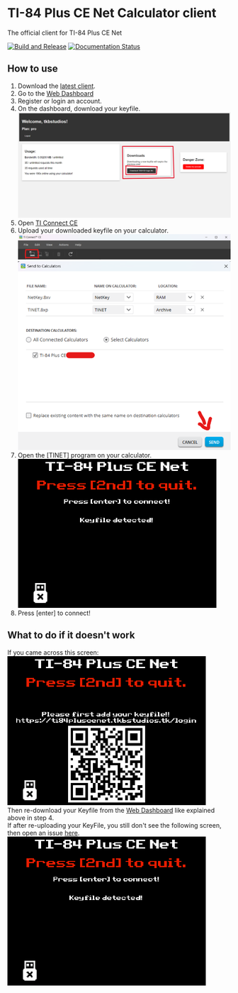 # TI-84 Plus CE Net Calculator client
The official client for TI-84 Plus CE Net

[![Build and Release](https://github.com/tkbstudios/ti84pluscenet-calc/actions/workflows/build-release-dev.yml/badge.svg)](https://github.com/tkbstudios/ti84pluscenet-calc/actions/workflows/build-release-dev.yml)
[![Documentation Status](https://readthedocs.org/projects/ti84pluscenet-calc/badge/?version=latest)](https://ti84pluscenet-calc.readthedocs.io/en/latest/?badge=latest)

## How to use
1. Download the [latest client](https://github.com/tkbstudios/ti84pluscenet-calc/releases/latest).  
2. Go to the [Web Dashboard](https://ti84pluscenet.tkbstudios.tk/)  
3. Register or login an account.  
4. On the dashboard, download your keyfile.  
![Download KeyFile Image](images/docs/downloadkeyfile.png)
5. Open [TI Connect CE](https://education.ti.com/en/products/computer-software/ti-connect-ce-sw)  
6. Upload your downloaded keyfile on your calculator.  
![Upload KeyFile Image 1](images/docs/UploadKeyFile1.png)  
![Upload KeyFile Image 2](images/docs/UploadKeyFile2.png)  
7. Open the [TINET] program on your calculator.  
![KeyFile Detected Image](images/docs/calcKeyFileDetected.png)  
8. Press [enter] to connect!  

## What to do if it doesn't work
If you came across this screen:  
![KeyFile Not Detected Image](images/docs/calcKeyFileNotDetected.png)  
Then re-download your Keyfile from the [Web Dashboard](https://ti84pluscenet.tkbstudios.tk/) like explained above in step 4.  
If after re-uploading your KeyFile, you still don't see the following screen, then open an issue [here](https://github.com/tkbstudios/ti84pluscenet-calc/issues).  
![KeyFile Detected Image](images/docs/calcKeyFileDetected.png)  